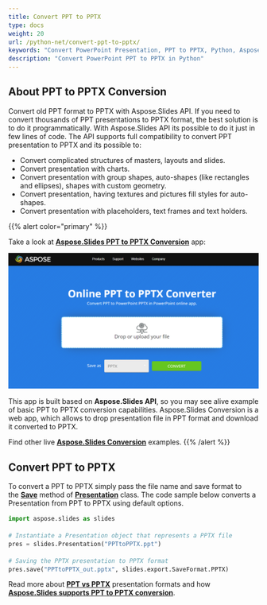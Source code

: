 ```yaml
---
title: Convert PPT to PPTX
type: docs
weight: 20
url: /python-net/convert-ppt-to-pptx/
keywords: "Convert PowerPoint Presentation, PPT to PPTX, Python, Aspose.Slides"
description: "Convert PowerPoint PPT to PPTX in Python"
---
```


## **About PPT to PPTX Conversion**
Convert old PPT format to PPTX with Aspose.Slides API. If you need to convert thousands of PPT presentations to PPTX format, the best solution is to do it programmatically. With Aspose.Slides API its possible to do it just in few lines of code. The API supports full compatibility to convert PPT presentation to PPTX and its possible to:

- Convert complicated structures of masters, layouts and slides.
- Convert presentation with charts.
- Convert presentation with group shapes, auto-shapes (like rectangles and ellipses), shapes with custom geometry.
- Convert presentation, having textures and pictures fill styles for auto-shapes.
- Convert presentation with placeholders, text frames and text holders.

{{% alert color="primary" %}} 

Take a look at [**Aspose.Slides PPT to PPTX Conversion**](https://products.aspose.app/slides/conversion/ppt-to-pptx) app:

[](https://products.aspose.app/slides/conversion/ppt-to-pptx)

[![todo:image_alt_text](ppt-to-pptx.png)](https://products.aspose.app/slides/conversion/ppt-to-pptx)

This app is built based on **Aspose.Slides API**, so you may see alive example of basic PPT to PPTX conversion capabilities. Aspose.Slides Conversion is a web app, which allows to drop presentation file in PPT format and download it converted to PPTX.

Find other live [**Aspose.Slides Conversion**](https://products.aspose.app/slides/conversion/) examples.
{{% /alert %}} 


## **Convert PPT to PPTX**
To convert a PPT to PPTX simply pass the file name and save format to the [**Save**](https://apireference.aspose.com/slides/python-net/aspose.slides/presentation/methods/save/index) method of [**Presentation**](https://apireference.aspose.com/slides/python-net/aspose.slides/presentation) class. The code sample below converts a Presentation from PPT to PPTX using default options.

```py
import aspose.slides as slides

# Instantiate a Presentation object that represents a PPTX file
pres = slides.Presentation("PPTtoPPTX.ppt")

# Saving the PPTX presentation to PPTX format
pres.save("PPTtoPPTX_out.pptx", slides.export.SaveFormat.PPTX)
```



Read more about [**PPT vs PPTX**](/slides/python-net/ppt-vs-pptx/) presentation formats and how [**Aspose.Slides supports PPT to PPTX conversion**](/slides/python-net/convert-ppt-to-pptx/).



